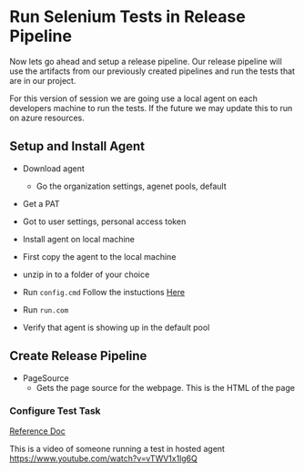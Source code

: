 # Run Selenium Tests in Release Pipeline

Now lets go ahead and setup a release pipeline.  Our release pipeline will use the artifacts from our previously created pipelines and run the tests that are in our project.

For this version of session we are going use a local agent on each developers machine to run the tests.   If the future we may update this to run on azure resources.


## Setup and Install Agent

- Download agent
  - Go the organization settings, agenet pools, default

 - Get a PAT
  -  Got to user settings, personal access token

 - Install agent on local machine 
  - First copy the agent to the local machine
  - unzip in to a folder of your choice
  - Run `config.cmd`  Follow the instuctions [Here](https://docs.microsoft.com/en-us/azure/devops/pipelines/agents/v2-windows?view=azure-devops)
  - Run `run.com`
  - Verify that agent is showing up in the default pool

## Create Release Pipeline


- PageSource
  - Gets the page source for the webpage.  This is the HTML of the page

### Configure Test Task

[Reference Doc](https://docs.microsoft.com/en-us/dotnet/core/tools/dotnet-vstest)

This is a video of someone running a test in hosted agent
https://www.youtube.com/watch?v=vTWV1x1lg6Q